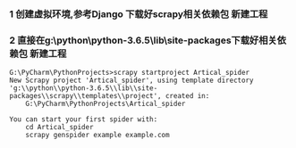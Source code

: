 ### 1  创建虚拟环境,参考Django   下载好scrapy相关依赖包   新建工程

### 2  直接在g:\\python\\python-3.6.5\\lib\\site-packages下载好相关依赖包   新建工程
```
G:\PyCharm\PythonProjects>scrapy startproject Artical_spider
New Scrapy project 'Artical_spider', using template directory 'g:\\python\\python-3.6.5\\lib\\site-packages\\scrapy\\templates\\project', created in:
    G:\PyCharm\PythonProjects\Artical_spider

You can start your first spider with:
    cd Artical_spider
    scrapy genspider example example.com
```    
    
